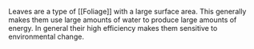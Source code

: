 Leaves are a type of [[Foliage]] with a large surface area.  This generally makes them use large amounts of water to produce large amounts of energy.  In general their high efficiency makes them sensitive to environmental change.
